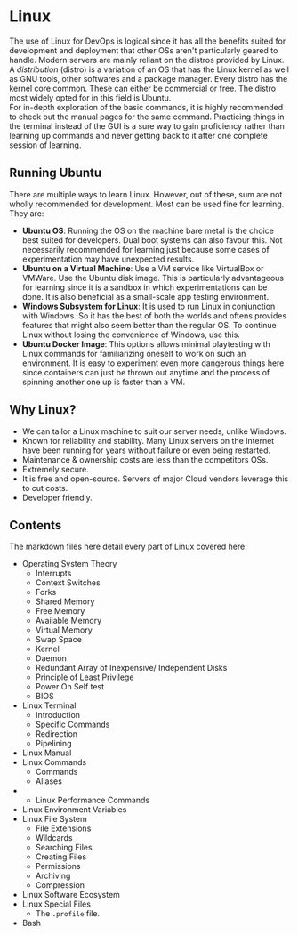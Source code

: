 # Linux

The use of Linux for DevOps is logical since it has all the benefits suited for development and deployment that other OSs aren't particularly geared to handle. Modern servers are mainly reliant on the distros provided by Linux. <br />
A *distribution* (distro) is a variation of an OS that has the Linux kernel as well as GNU tools, other softwares and a package manager. Every distro has the kernel core common. These can either be commercial or free. The distro most widely opted for in this field is Ubuntu.<br />
For in-depth exploration of the basic commands, it is highly recommended to check out the manual pages for the same command. Practicing things in the terminal instead of the GUI is a sure way to gain proficiency rather than learning up commands and never getting back to it after one complete session of learning.


## Running Ubuntu

There are multiple ways to learn Linux. However, out of these, sum are not wholly recommended for development. Most can be used fine for learning. They are:
- **Ubuntu OS**: Running the OS on the machine bare metal is the choice best suited for developers. Dual boot systems can also favour this. Not necessarily recommended for learning just because some cases of experimentation may have unexpected results.
- **Ubuntu on a Virtual Machine**: Use a VM service like VirtualBox or VMWare. Use the Ubuntu disk image. This is particularly advantageous for learning since it is a sandbox in which experimentations can be done. It is also beneficial as a small-scale app testing environment.
- **Windows Subsystem for Linux**: It is used to run Linux in conjunction with Windows. So it has the best of both the worlds and oftens provides features that might also seem better than the regular OS. To continue Linux without losing the convenience of Windows, use this.
- **Ubuntu Docker Image**: This options allows minimal playtesting with Linux commands for familiarizing oneself to work on such an environment. It is easy to experiment even more dangerous things here since containers can just be thrown out anytime and the process of spinning another one up is faster than a VM.


## Why Linux?

- We can tailor a Linux machine to suit our server needs, unlike Windows.
- Known for reliability and stability. Many Linux servers on the Internet have been running for years without failure or even being restarted.
- Maintenance & ownership costs are less than the competitors OSs.
- Extremely secure.
- It is free and open-source. Servers of major Cloud vendors leverage this to cut costs.
- Developer friendly.


## Contents

The markdown files here detail every part of Linux covered here:

- Operating System Theory
    - Interrupts
    - Context Switches
    - Forks
    - Shared Memory
    - Free Memory
    - Available Memory
    - Virtual Memory
    - Swap Space
    - Kernel
    - Daemon
    - Redundant Array of Inexpensive/ Independent Disks
    - Principle of Least Privilege
    - Power On Self test
    - BIOS
- Linux Terminal
    - Introduction
    - Specific Commands
    - Redirection
    - Pipelining
- Linux Manual
- Linux Commands
    - Commands
    - Aliases
- - Linux Performance Commands
- Linux Environment Variables
- Linux File System
    - File Extensions
    - Wildcards
    - Searching Files
    - Creating Files
    - Permissions
    - Archiving
    - Compression
- Linux Software Ecosystem
- Linux Special Files
    - The `.profile` file.
- Bash